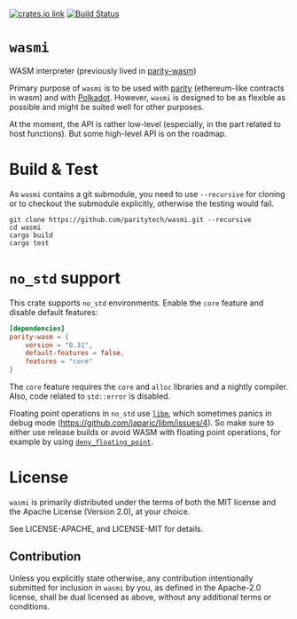 [![crates.io link](https://img.shields.io/crates/v/wasmi.svg)](https://crates.io/crates/wasmi)
[![Build Status](https://travis-ci.org/paritytech/wasmi.svg?branch=master)](https://travis-ci.org/paritytech/wasmi)

# `wasmi`

WASM interpreter (previously lived in [parity-wasm](https://github.com/paritytech/parity-wasm))

Primary purpose of `wasmi` is to be used with [parity](https://github.com/paritytech/parity) (ethereum-like contracts in wasm) and with [Polkadot](https://github.com/paritytech/polkadot). However, `wasmi` is designed to be as flexible as possible and might be suited well for other purposes.

At the moment, the API is rather low-level (especially, in the part related to host functions). But some high-level API is on the roadmap.

# Build & Test

As `wasmi` contains a git submodule, you need to use `--recursive` for cloning or to checkout the submodule explicitly, otherwise the testing would fail.

```
git clone https://github.com/paritytech/wasmi.git --recursive
cd wasmi
cargo build
cargo test
```

# `no_std` support

This crate supports `no_std` environments.
Enable the `core` feature and disable default features:
```toml
[dependencies]
parity-wasm = {
	version = "0.31",
	default-features = false,
	features = "core"
}
```

The `core` feature requires the `core` and `alloc` libraries and a nightly compiler.
Also, code related to `std::error` is disabled.

Floating point operations in `no_std` use [`libm`](https://crates.io/crates/libm), which sometimes panics in debug mode (https://github.com/japaric/libm/issues/4).
So make sure to either use release builds or avoid WASM with floating point operations, for example by using [`deny_floating_point`](https://docs.rs/wasmi/0.4.0/wasmi/struct.Module.html#method.deny_floating_point).

# License

`wasmi` is primarily distributed under the terms of both the MIT
license and the Apache License (Version 2.0), at your choice.

See LICENSE-APACHE, and LICENSE-MIT for details.

## Contribution

Unless you explicitly state otherwise, any contribution intentionally submitted
for inclusion in `wasmi` by you, as defined in the Apache-2.0 license, shall be
dual licensed as above, without any additional terms or conditions.
